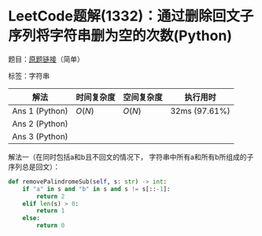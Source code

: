 # LeetCode题解(1332)：通过删除回文子序列将字符串删为空的次数(Python)

题目：[原题链接](https://leetcode-cn.com/problems/remove-palindromic-subsequences/)（简单）

标签：字符串

| 解法           | 时间复杂度 | 空间复杂度 | 执行用时      |
| -------------- | ---------- | ---------- | ------------- |
| Ans 1 (Python) | $O(N)$     | $O(N)$     | 32ms (97.61%) |
| Ans 2 (Python) |            |            |               |
| Ans 3 (Python) |            |            |               |

解法一（在同时包括a和b且不回文的情况下， 字符串中所有a和所有b所组成的子序列总是回文）：

```python
def removePalindromeSub(self, s: str) -> int:
    if "a" in s and "b" in s and s != s[::-1]:
        return 2
    elif len(s) > 0:
        return 1
    else:
        return 0
```

